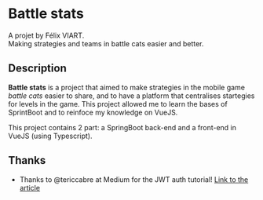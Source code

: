 # Battle stats
A projet by Félix VIART. <br>
Making strategies and teams in battle cats easier and better.

## Description
**Battle stats** is a project that aimed to make strategies in the mobile game *battle cats* easier to share, and to have a platform that centralises startegies for levels in the game.
This project allowed me to learn the bases of SprintBoot and to reinfoce my knowledge on VueJS.

This project contains 2 part: a SpringBoot back-end and a front-end in VueJS (using Typescript).

## Thanks
- Thanks to @tericcabre at Medium for the JWT auth tutorial! [Link to the article](https://medium.com/@tericcabrel/implement-jwt-authentication-in-a-spring-boot-3-application-5839e4fd8fac)
